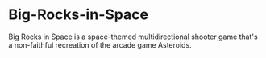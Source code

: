 # Big-Rocks-in-Space
Big Rocks in Space is a space-themed multidirectional shooter game that's a non-faithful recreation of the arcade game Asteroids.
